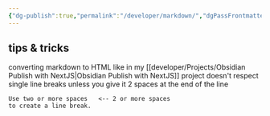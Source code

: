 ```yaml
---
{"dg-publish":true,"permalink":"/developer/markdown/","dgPassFrontmatter":true}
---
```



## tips & tricks

converting markdown to HTML like in my [[developer/Projects/Obsidian Publish with NextJS\|Obsidian Publish with NextJS]] project doesn't respect single line breaks unless you give it 2 spaces at the end of the line
```
Use two or more spaces   <-- 2 or more spaces
to create a line break.
```